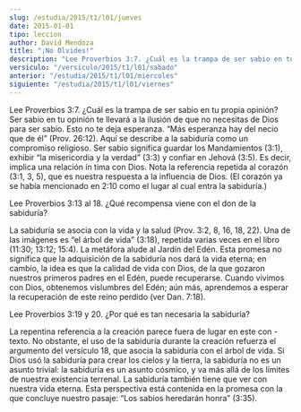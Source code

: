 ```yaml
---
slug: /estudia/2015/t1/l01/jueves
date: 2015-01-01
tipo: leccion
author: David Mendoza
title: "¡No Olvides!"
description: "Lee Proverbios 3:7. ¿Cuál es la trampa de ser sabio en tu propia opinión? Ser  sabio en tu opinión te llevará a la ilusión de que no necesitas de Dios para  ser sabio. Esto no te deja esperanza. “Más esperanza hay del necio que de él”  (Prov. 26:12). Aquí se describe a la sabi..."
versiculo: "/versiculo/2015/t1/l01/sabado"
anterior: "/estudia/2015/t1/l01/miercoles"
siguiente: "/estudia/2015/t1/l01/viernes"
---
```


Lee Proverbios 3:7. ¿Cuál es la trampa de ser sabio en tu propia opinión? Ser sabio en tu opinión te llevará a la ilusión de que no necesitas de Dios para ser sabio. Esto no te deja esperanza. “Más esperanza hay del necio que de él” (Prov. 26:12). Aquí se describe a la sabiduría como un compromiso religioso. Ser sabio significa guardar los Mandamientos (3:1), exhibir “la misericordia y la verdad” (3:3) y confiar en Jehová (3:5). Es decir, implica una relación ín tima con Dios. Nota la referencia repetida al corazón (3:1, 3, 5), que es nuestra respuesta a la influencia de Dios. (El corazón ya se había mencionado en 2:10 como el lugar al cual entra la sabiduría.)

Lee Proverbios 3:13 al 18. ¿Qué recompensa viene con el don de la sabiduría?

La sabiduría se asocia con la vida y la salud (Prov. 3:2, 8, 16, 18, 22). Una de las imágenes es “el árbol de vida” (3:18), repetida varias veces en el libro (11:30; 13:12; 15:4). La metáfora alude al Jardín del Edén. Esta promesa no significa que la adquisición de la sabiduría nos dará la vida eterna; en cambio, la idea es que la calidad de vida con Dios, de la que gozaron nuestros primeros padres en el Edén, puede recuperarse. Cuando vivimos con Dios, obtenemos vislumbres del Edén; aún más, aprendemos a esperar la recuperación de este reino perdido (ver Dan. 7:18).

Lee Proverbios 3:19 y 20. ¿Por qué es tan necesaria la sabiduría?

La repentina referencia a la creación parece fuera de lugar en este con - texto. No obstante, el uso de la sabiduría durante la creación refuerza el argumento del versículo 18, que asocia la sabiduría con el árbol de vida. Si Dios usó la sabiduría para crear los cielos y la tierra, la sabiduría no es un asunto trivial: la sabiduría es un asunto cósmico, y va más allá de los límites de nuestra existencia terrenal. La sabiduría también tiene que ver con nuestra vida eterna. Esta perspectiva está contenida en la promesa con la que concluye nuestro pasaje: “Los sabios heredarán honra” (3:35).
